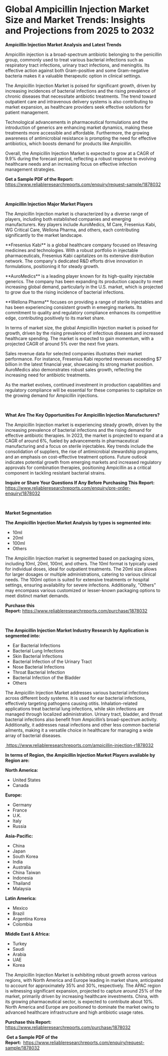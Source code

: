 <p><h1>Global Ampicillin Injection Market Size and Market Trends: Insights and Projections from 2025 to 2032</h1></p><p><strong>Ampicillin Injection Market Analysis and Latest Trends</strong></p>
<p><p>Ampicillin injection is a broad-spectrum antibiotic belonging to the penicillin group, commonly used to treat various bacterial infections such as respiratory tract infections, urinary tract infections, and meningitis. Its effective action against both Gram-positive and some Gram-negative bacteria makes it a valuable therapeutic option in clinical settings.</p><p>The Ampicillin Injection Market is poised for significant growth, driven by increasing incidences of bacterial infections and the rising prevalence of chronic diseases that necessitate antibiotic treatments. The trend toward outpatient care and intravenous delivery systems is also contributing to market expansion, as healthcare providers seek effective solutions for patient management.</p><p>Technological advancements in pharmaceutical formulations and the introduction of generics are enhancing market dynamics, making these treatments more accessible and affordable. Furthermore, the growing awareness of antimicrobial resistance is prompting the need for effective antibiotics, which boosts demand for products like Ampicillin.</p><p>Overall, the Ampicillin Injection Market is expected to grow at a CAGR of 9.9% during the forecast period, reflecting a robust response to evolving healthcare needs and an increasing focus on effective infection management strategies.</p></p>
<p><strong>Get a Sample PDF of the Report:&nbsp;</strong> <a href="https://www.reliableresearchreports.com/enquiry/request-sample/1878032?utm_campaign=3029&utm_medium=2&utm_source=Github&utm_content=ia&utm_term=19042025&utm_id=ampicillin-injection">https://www.reliableresearchreports.com/enquiry/request-sample/1878032</a></p>
<p>&nbsp;</p>
<p><strong>Ampicillin Injection Major Market Players</strong></p>
<p><p>The Ampicillin Injection market is characterized by a diverse range of players, including both established companies and emerging manufacturers. Key players include AuroMedics, M Care, Fresenius Kabi, WG Critical Care, Wellona Pharma, and others, each contributing significantly to the market landscape.</p><p>**Fresenius Kabi** is a global healthcare company focused on lifesaving medicines and technologies. With a robust portfolio in injectable pharmaceuticals, Fresenius Kabi capitalizes on its extensive distribution network. The company's dedicated R&D efforts drive innovation in formulations, positioning it for steady growth.</p><p>**AuroMedics** is a leading player known for its high-quality injectable generics. The company has been expanding its production capacity to meet increasing global demand, particularly in the U.S. market, which is projected to grow due to the rising incidence of bacterial infections.</p><p>**Wellona Pharma** focuses on providing a range of sterile injectables and has been experiencing consistent growth in emerging markets. Its commitment to quality and regulatory compliance enhances its competitive edge, contributing positively to its market share.</p><p>In terms of market size, the global Ampicillin Injection market is poised for growth, driven by the rising prevalence of infectious diseases and increased healthcare spending. The market is expected to gain momentum, with a projected CAGR of around 5% over the next five years.</p><p>Sales revenue data for selected companies illustrates their market performance. For instance, Fresenius Kabi reported revenues exceeding $7 billion in the latest financial year, showcasing its strong market position. AuroMedics also demonstrates robust sales growth, reflecting the increasing need for antibiotic treatments.</p><p>As the market evolves, continued investment in production capabilities and regulatory compliance will be essential for these companies to capitalize on the growing demand for Ampicillin injections.</p></p>
<p>&nbsp;</p>
<p><strong>What Are The Key Opportunities For Ampicillin Injection Manufacturers?</strong></p>
<p><p>The Ampicillin Injection market is experiencing steady growth, driven by the increasing prevalence of bacterial infections and the rising demand for effective antibiotic therapies. In 2023, the market is projected to expand at a CAGR of around 6%, fueled by advancements in pharmaceutical manufacturing and a focus on sterile injectables. Key trends include the consolidation of suppliers, the rise of antimicrobial stewardship programs, and an emphasis on cost-effective treatment options. Future outlook indicates potential growth from emerging markets and increased regulatory approvals for combination therapies, positioning Ampicillin as a critical component in tackling resistant bacterial strains.</p></p>
<p><strong>Inquire or Share Your Questions If Any Before Purchasing This Report:</strong> <a href="https://www.reliableresearchreports.com/enquiry/pre-order-enquiry/1878032?utm_campaign=3029&utm_medium=2&utm_source=Github&utm_content=ia&utm_term=19042025&utm_id=ampicillin-injection">https://www.reliableresearchreports.com/enquiry/pre-order-enquiry/1878032</a></p>
<p>&nbsp;</p>
<p><strong>Market Segmentation</strong></p>
<p><strong>The Ampicillin Injection Market Analysis by types is segmented into:</strong></p>
<p><ul><li>10ml</li><li>20ml</li><li>100ml</li><li>Others</li></ul></p>
<p><p>The Ampicillin Injection market is segmented based on packaging sizes, including 10ml, 20ml, 100ml, and others. The 10ml format is typically used for individual doses, ideal for outpatient treatments. The 20ml size allows for larger dosages or multiple administrations, catering to various clinical needs. The 100ml option is suited for extensive treatments or hospital settings, ensuring availability for severe infections. Additionally, "Others" may encompass various customized or lesser-known packaging options to meet distinct market demands.</p></p>
<p><strong>Purchase this Report:&nbsp;</strong><a href="https://www.reliableresearchreports.com/purchase/1878032?utm_campaign=3029&utm_medium=2&utm_source=Github&utm_content=ia&utm_term=19042025&utm_id=ampicillin-injection">https://www.reliableresearchreports.com/purchase/1878032</a></p>
<p>&nbsp;</p>
<p><strong>The Ampicillin Injection Market Industry Research by Application is segmented into:</strong></p>
<p><ul><li>Ear Bacterial Infections</li><li>Bacterial Lung Infections</li><li>Skin Bacterial Infections</li><li>Bacterial Infection of the Urinary Tract</li><li>Nose Bacterial Infections</li><li>Throat Bacterial Infection</li><li>Bacterial Infection of the Bladder</li><li>Others</li></ul></p>
<p><p>The Ampicillin Injection Market addresses various bacterial infections across different body systems. It is used for ear bacterial infections, effectively targeting pathogens causing otitis. Inhalation-related applications treat bacterial lung infections, while skin infections are managed through localized administration. Urinary tract, bladder, and throat bacterial infections also benefit from Ampicillin’s broad-spectrum activity. Additionally, it addresses nasal infections and other less common bacterial ailments, making it a versatile choice in healthcare for managing a wide array of bacterial diseases.</p></p>
<p><a href="https://www.reliableresearchreports.com/ampicillin-injection-r1878032?utm_campaign=3029&utm_medium=2&utm_source=Github&utm_content=ia&utm_term=19042025&utm_id=ampicillin-injection">&nbsp;https://www.reliableresearchreports.com/ampicillin-injection-r1878032</a></p>
<p><strong>In terms of Region, the Ampicillin Injection Market Players available by Region are:</strong></p>
<p>
    <p> <strong> North America: </strong>
        <ul>
            <li>United States</li>
            <li>Canada</li>
        </ul>
        </p> 
    <p> <strong> Europe: </strong>
        <ul>
            <li>Germany</li>
            <li>France</li>
            <li>U.K.</li>
            <li>Italy</li>
            <li>Russia</li>
        </ul>
        </p> 
    <p> <strong> Asia-Pacific: </strong>
        <ul>
            <li>China</li>
            <li>Japan</li>
            <li>South Korea</li>
            <li>India</li>
            <li>Australia</li>
            <li>China Taiwan</li>
            <li>Indonesia</li>
            <li>Thailand</li>
            <li>Malaysia</li>
        </ul>
        </p> 
    <p> <strong> Latin America: </strong>
        <ul>
            <li>Mexico</li>
            <li>Brazil</li>
            <li>Argentina Korea</li>
            <li>Colombia</li>
        </ul>
        </p> 
    <p> <strong> Middle East & Africa: </strong>
        <ul>
            <li>Turkey</li>
            <li>Saudi</li>
            <li>Arabia</li>
            <li>UAE</li>
            <li>Korea</li>
        </ul>
    </p>
    </p>
<p><p>The Ampicillin Injection Market is exhibiting robust growth across various regions, with North America and Europe leading in market share, anticipated to account for approximately 35% and 30%, respectively. The APAC region is witnessing significant expansion, projected to capture around 25% of the market, primarily driven by increasing healthcare investments. China, with its growing pharmaceutical sector, is expected to contribute about 10%. North America and Europe are positioned to dominate the market owing to advanced healthcare infrastructure and high antibiotic usage rates.</p></p>
<p><strong>Purchase this Report: </strong><a href="https://www.reliableresearchreports.com/purchase/1878032?utm_campaign=3029&utm_medium=2&utm_source=Github&utm_content=ia&utm_term=19042025&utm_id=ampicillin-injection">https://www.reliableresearchreports.com/purchase/1878032</a></p>
<p>&nbsp;<strong>Get a Sample PDF of the Report:&nbsp;&nbsp;</strong><a href="https://www.reliableresearchreports.com/enquiry/request-sample/1878032?utm_campaign=3029&utm_medium=2&utm_source=Github&utm_content=ia&utm_term=19042025&utm_id=ampicillin-injection">https://www.reliableresearchreports.com/enquiry/request-sample/1878032</a></p>
<p><strong></strong></p>
<p><p></p><p></p><p></p></p>